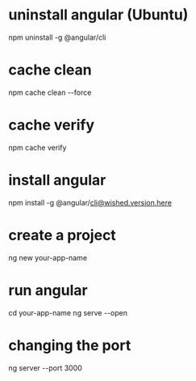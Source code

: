 # uninstall angular (Ubuntu)

npm uninstall -g @angular/cli

# cache clean

npm cache clean --force

# cache verify

npm cache verify

# install angular

npm install -g @angular/cli@wished.version.here

# create a project

ng new your-app-name

# run angular

cd your-app-name
ng serve --open

# changing the port

ng server --port 3000

